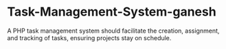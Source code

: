# Task-Management-System-ganesh
A PHP task management system should facilitate the creation, assignment, and tracking of tasks, ensuring projects stay on schedule. 
